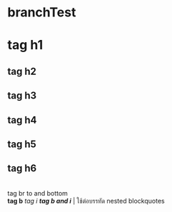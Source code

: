 # branchTest
<h1>tag h1</h1>
<h2>tag h2</h2>
<h2>tag h3</h2>
<h2>tag h4</h2>
<h2>tag h5</h2>
<h2>tag h6</h2>
<br>
tag br to and bottom
<br>
<b>tag b</b>
<i>tag i</i>
<b><i>tag b and i</i></b>
| ใช้ต่อบรรทัด
nested blockquotes
